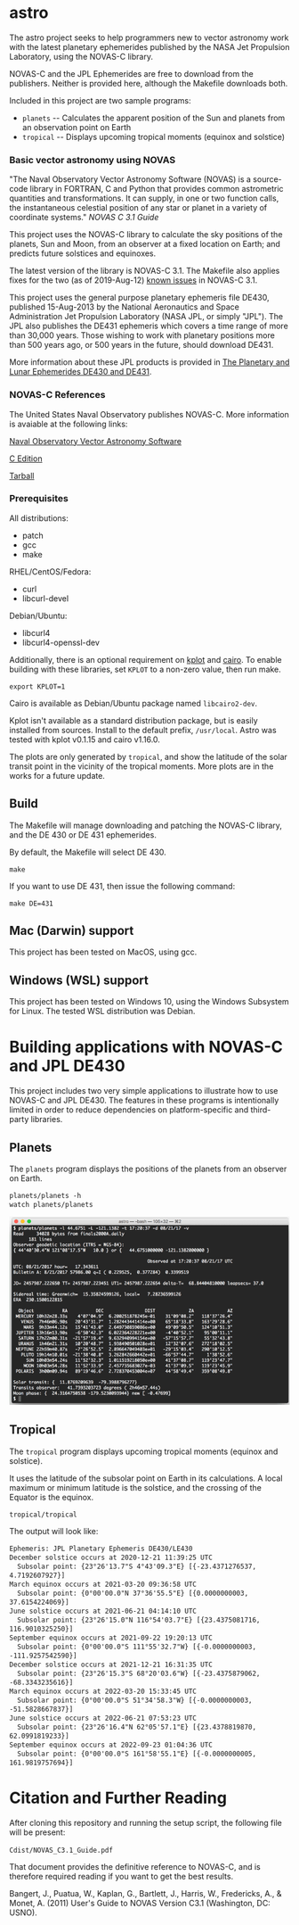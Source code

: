 # astro

The astro project seeks to help programmers new to vector
astronomy work with the latest planetary ephemerides
published by the NASA Jet Propulsion Laboratory, using
the NOVAS-C library.

NOVAS-C and the JPL Ephemerides are free to download from the publishers.
Neither is provided here, although the Makefile downloads both.

Included in this project are two sample programs:

* `planets` -- Calculates the apparent position of the Sun
and planets from an observation point on Earth
* `tropical` -- Displays upcoming tropical moments (equinox and solstice)

### Basic vector astronomy using NOVAS

"The Naval Observatory Vector Astronomy Software (NOVAS) is a source-code
library in FORTRAN, C and Python that provides common astrometric quantities
and transformations. It can supply, in one or two function calls, the
instantaneous celestial position of any star or planet in a variety of
coordinate systems."
_NOVAS C 3.1 Guide_

This project uses the NOVAS-C library to calculate the sky positions of
the planets, Sun and Moon, from an observer at a fixed location on Earth;
and predicts future solstices and equinoxes.

The latest version of the library is NOVAS-C 3.1.
The Makefile also applies fixes for the two (as of 2019-Aug-12)
[known issues](https://aa.usno.navy.mil/software/novas/novas_faq.php)
in NOVAS-C 3.1.

This project uses the general purpose planetary ephemeris file DE430, published
15-Aug-2013 by the National Aeronautics and Space Administration
Jet Propulsion Laboratory (NASA JPL, or simply "JPL"). The JPL also publishes
the DE431 ephemeris which covers a time range of more than 30,000 years.
Those wishing to work with planetary positions more than 500 years ago, or 500 years
in the future, should download DE431.

More information about these JPL products is provided in
[The Planetary and Lunar Ephemerides DE430 and DE431](https://naif.jpl.nasa.gov/pub/naif/generic_kernels/spk/planets/de430_and_de431.pdf).

### NOVAS-C References

The United States Naval Observatory publishes NOVAS-C. More information is avaiable
at the following links:

[Naval Observatory Vector Astronomy Software](http://aa.usno.navy.mil/software/novas/novas_info.php)

[C Edition](http://aa.usno.navy.mil/software/novas/novas_c/novasc_info.php)

[Tarball](http://aa.usno.navy.mil/software/novas/novas_c/novasc3.1.tar.gz)


### Prerequisites

All distributions:

* patch
* gcc
* make

RHEL/CentOS/Fedora:

* curl
* libcurl-devel

Debian/Ubuntu:

* libcurl4
* libcurl4-openssl-dev

Additionally, there is an optional requirement on [kplot](https://kristaps.bsd.lv/kplot/) and [cairo](https://www.cairographics.org/). To enable building with these libraries, set `KPLOT` to a non-zero value, then run make.

```
export KPLOT=1
```

Cairo is available as Debian/Ubuntu package named `libcairo2-dev`. 

Kplot isn't available as a standard distribution package, but is easily installed from sources. Install to the default prefix, `/usr/local`. Astro was tested with kplot v0.1.15 and cairo v1.16.0.

The plots are only generated by `tropical`, and show the latitude of the solar transit point in the vicinity of the tropical moments. More plots are in the works for a future update.

## Build

The Makefile will manage downloading and patching the NOVAS-C library,
and the DE 430 or DE 431 ephemerides.

By default, the Makefile will select DE 430.

```
make
```

If you want to use DE 431, then issue the following command:

```
make DE=431
```

## Mac (Darwin) support

This project has been tested on MacOS, using gcc.

## Windows (WSL) support

This project has been tested on Windows 10, using the Windows Subsystem for Linux.
The tested WSL distribution was Debian.

# Building applications with NOVAS-C and JPL DE430

This project includes two very simple applications to illustrate
how to use NOVAS-C and JPL DE430. The features in these programs is
intentionally limited in order to reduce dependencies on platform-specific
and third-party libraries.

## Planets

The `planets` program displays the positions of the planets from an
observer on Earth.

```
planets/planets -h
watch planets/planets
```

![Screen shot of planets](demo.png)

## Tropical

The `tropical` program displays upcoming tropical moments
(equinox and solstice).

It uses the latitude of the subsolar point on Earth in its
calculations. A local maximum or minimum latitude is the
solstice, and the crossing of the Equator is the equinox.

```
tropical/tropical
```

The output will look like:
```
Ephemeris: JPL Planetary Ephemeris DE430/LE430
December solstice occurs at 2020-12-21 11:39:25 UTC
  Subsolar point: {23°26'13.7"S 4°43'09.3"E} [{-23.4371276537, 4.7192607927}]
March equinox occurs at 2021-03-20 09:36:58 UTC
  Subsolar point: {0°00'00.0"N 37°36'55.5"E} [{0.0000000003, 37.6154224069}]
June solstice occurs at 2021-06-21 04:14:10 UTC
  Subsolar point: {23°26'15.0"N 116°54'03.7"E} [{23.4375081716, 116.9010325250}]
September equinox occurs at 2021-09-22 19:20:13 UTC
  Subsolar point: {0°00'00.0"S 111°55'32.7"W} [{-0.0000000003, -111.9257542590}]
December solstice occurs at 2021-12-21 16:31:35 UTC
  Subsolar point: {23°26'15.3"S 68°20'03.6"W} [{-23.4375879062, -68.3343235616}]
March equinox occurs at 2022-03-20 15:33:45 UTC
  Subsolar point: {0°00'00.0"S 51°34'58.3"W} [{-0.0000000003, -51.5828667837}]
June solstice occurs at 2022-06-21 07:53:23 UTC
  Subsolar point: {23°26'16.4"N 62°05'57.1"E} [{23.4378819870, 62.0991819233}]
September equinox occurs at 2022-09-23 01:04:36 UTC
  Subsolar point: {0°00'00.0"S 161°58'55.1"E} [{-0.0000000005, 161.9819757694}]
```

# Citation and Further Reading

After cloning this repository and running the setup script, the
following file will be present:

`Cdist/NOVAS_C3.1_Guide.pdf`

That document provides the definitive reference to NOVAS-C, and is
therefore required reading if you want to get the best results.

Bangert, J., Puatua, W., Kaplan, G., Bartlett, J., Harris, W., Fredericks, A., & Monet, A. (2011) User's Guide to NOVAS Version C3.1 (Washington, DC: USNO).
